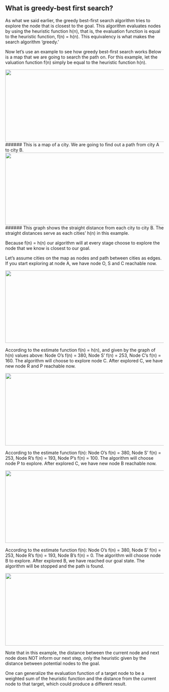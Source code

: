 ## What is greedy-best first search?

As what we said earlier, the greedy best-first search algorithm tries to explore the node that is closest to the goal. This algorithm evaluates nodes by using the heuristic function h(n), that is, the evaluation function is equal to the heuristic function, f(n) = h(n). This equivalency is what makes the search algorithm ‘greedy.’

Now let’s use an example to see how greedy best-first search works
Below is a map that we are going to search the path on. For this example, let the valuation function f(n) simply be equal to the heuristic function h(n).

<img src="/assets/image00.jpg" width="520" height="230" />
###### This is a map of a city. We are going to find out a path from city A to city B.


<img src="/assets/image02.jpg" width="520" height="230" />
###### This graph shows the straight distance from each city to city B. The straight distances serve as each cities’ h(n) in this example.


Because f(n) = h(n) our algorithm will at every stage choose to explore the node that we know is closest to our goal.

Let’s assume cities on the map as nodes and path between cities as edges. If you start exploring at node A, we have node O, S and C reachable now.


<img src="/assets/image01.jpg" width="520" height="230" />


According to the estimate function f(n) = h(n), and given by the graph of h(n) values above:
Node O’s f(n) = 380,
Node S’ f(n) = 253,
Node C’s f(n) = 160.
The algorithm will choose to explore node C.
After explored C, we have new node R and P reachable now.


<img src="/assets/image04.jpg" width="520" height="230" />

According to the estimate function f(n):
Node O’s f(n) = 380,
Node S’ f(n) = 253,
Node R’s f(n) = 193,
Node P’s f(n) = 100.
The algorithm will choose node P to explore.
After explored C, we have new node B reachable now.


<img src="/assets/image03.jpg" width="520" height="230" />


According to the estimate function f(n):
Node O’s f(n) = 380,
Node S’ f(n) = 253,
Node R’s f(n) = 193,
Node B’s f(n) = 0.
The algorithm will choose node B to explore.
After explored B, we have reached our goal state. The algorithm will be stopped and the path is found.


<img src="/assets/image05.jpg" width="520" height="230" />


Note that in this example, the distance between the current node and next node does NOT inform our next step, only the heuristic given by the distance between potential nodes to the goal.

One can generalize the evaluation function of a target node to be a weighted sum of the heuristic function and the distance from the current node to that target, which could produce a different result.





